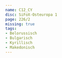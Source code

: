 ```yaml
---
name: C12_CY
disc: SiFoX-Osteuropa 1
page: 226/2
missing: true
tags:
- Belorussisch
- Bulgarisch 
- Kyrillisch
- Makedonisch
---
```

